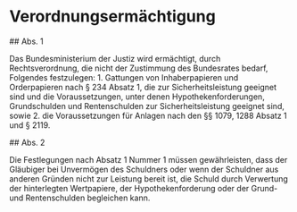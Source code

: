 # Verordnungsermächtigung



\#\# Abs. 1

 Das Bundesministerium der Justiz wird ermächtigt, durch Rechtsverordnung, die nicht der Zustimmung des Bundesrates bedarf, Folgendes festzulegen:  1\.
 Gattungen von Inhaberpapieren und Orderpapieren nach § 234 Absatz 1, die zur Sicherheitsleistung geeignet sind und die Voraussetzungen, unter denen Hypothekenforderungen, Grundschulden und Rentenschulden zur Sicherheitsleistung geeignet sind, sowie
 2\.
 die Voraussetzungen für Anlagen nach den §§ 1079, 1288 Absatz 1 und § 2119\.


\#\# Abs. 2

 Die Festlegungen nach Absatz 1 Nummer 1 müssen gewährleisten, dass der Gläubiger bei Unvermögen des Schuldners oder wenn der Schuldner aus anderen Gründen nicht zur Leistung bereit ist, die Schuld durch Verwertung der hinterlegten Wertpapiere, der Hypothekenforderung oder der Grund\- und Rentenschulden begleichen kann. 

